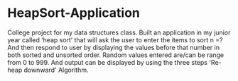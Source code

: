 # HeapSort-Application
College project for my data structures class. Built an application in my junior year called ‘heap sort’ that will ask the user to enter the items to sort n =? And then respond to user by displaying the values before that number in both sorted and unsorted order. Random values entered are/can be range from 0 to 999. And output can be displayed by using the three steps 'Re-heap downward' Algorithm.
